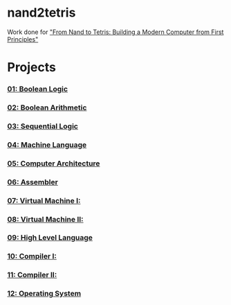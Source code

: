 # nand2tetris
Work done for ["From Nand to Tetris: Building a Modern Computer from First Principles"]( http://www.nand2tetris.org/)

# Projects
### [01: Boolean Logic](projects/01)
### [02: Boolean Arithmetic](projects/02)
### [03: Sequential Logic](projects/03)
### [04: Machine Language](projects/04)
### [05: Computer Architecture](projects/05)
### [06: Assembler](projects/06)
### [07: Virtual Machine I:](projects/07)
### [08: Virtual Machine II:](projects/08)
### [09: High Level Language](projects/09)
### [10: Compiler I:](projects/10)
### [11: Compiler II:](projects/11)
### [12: Operating System](projects/12)